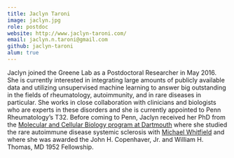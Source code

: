```yaml
---
title: Jaclyn Taroni
image: jaclyn.jpg
role: postdoc
website: http://www.jaclyn-taroni.com/
email: jaclyn.n.taroni@gmail.com
github: jaclyn-taroni
alum: true
---
```


Jaclyn joined the Greene Lab as a Postdoctoral Researcher in May 2016.
She is currently interested in integrating large amounts of publicly available data and utilizing unsupervised machine learning to answer big outstanding in the fields of rheumatology, autoimmunity, and in rare diseases in particular.
She works in close collaboration with clinicians and biologists who are experts in these disorders and she is currently appointed to Penn Rheumatology’s T32.
Before coming to Penn, Jaclyn received her PhD from the [Molecular and Cellular Biology program at Dartmouth](https://graduate.dartmouth.edu/mcb/) where she studied the rare autoimmune disease systemic sclerosis with [Michael Whitfield](http://geiselmed.dartmouth.edu/whitfield/) and where she was awarded the John H. Copenhaver, Jr. and William H. Thomas, MD 1952 Fellowship.
